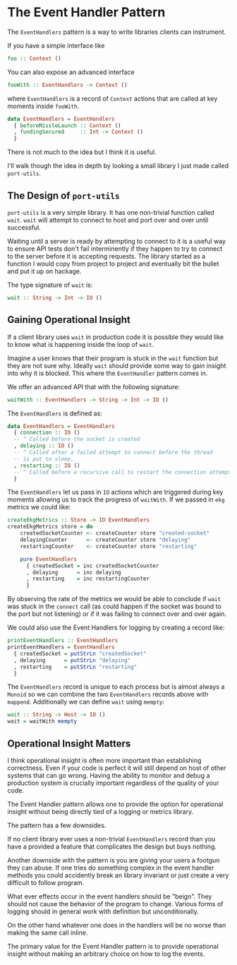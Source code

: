 # The Event Handler Pattern

The `EventHandlers` pattern is a way to write libraries clients can instrument.

If you have a simple interface like

```haskell
foo :: Context ()
```

You can also expose an advanced interface

```haskell
fooWith :: EventHandlers -> Context ()
```

where `EventHandlers` is a record of `Context` actions that are called at key moments inside `fooWith`.

```haskell
data EventHandlers = EventHandlers
  { beforeMissleLaunch :: Context ()
  , fundingSecured     :: Int -> Context ()
  }
```

There is not much to the idea but I think it is useful.

I'll walk though the idea in depth by looking a small library I just made called `port-utils`.

## The Design of `port-utils`

`port-utils` is a very simple library. It has one non-trivial function called `wait`. `wait` will attempt to connect to host and port over and over until successful.

Waiting until a server is ready by attempting to connect to it is a useful way to ensure API tests don't fail interminently if they happen to try to connect to the server before it is accepting requests. The library started as a function I would copy from project to project and eventually bit the bullet and put it up on hackage.

The type signature of `wait` is:

```haskell
wait :: String -> Int -> IO ()
```

## Gaining Operational Insight

If a client library uses `wait` in production code it is possible they would like to know what is happening inside the loop of `wait`.

Imagine a user knows that their program is stuck in the `wait` function but they are not sure why. Ideally `wait` should provide some way to gain insight into why it is blocked. This where the `EventHandler` pattern comes in.

We offer an advanced API that with the following signature:

```haskell
waitWith :: EventHandlers -> String -> Int -> IO ()
```

The `EventHandlers` is defined as:

```haskell
data EventHandlers = EventHandlers
  { connection :: IO ()
  -- ^ Called before the socket is created
  , delaying :: IO ()
  -- ^ Called after a failed attempt to connect before the thread
  -- is put to sleep.
  , restarting :: IO ()
  -- ^ Called before a recursive call to restart the connection attempt
  }
```

The `EventHandlers` let us pass in `IO` actions which are triggered during key moments allowing us to track the progress of `waitWith`. If we passed in `ekg` metrics we could like:

```haskell
createEkgMetrics :: Store -> IO EventHandlers
createEkgMetrics store = do
    createdSocketCounter <- createCounter store "created-socket"
    delayingCounter      <- createCounter store "delaying"
    restartingCounter    <- createCounter store "restarting"

    pure EventHandlers
      { createdSocket = inc createdSocketCounter
      , delaying      = inc delaying
      , restarting    = inc restartingCounter
      }
```

By observing the rate of the metrics we would be able to conclude if `wait` was stuck in the `connect` call (as could happen if the socket was bound to the port but not listening) or if it was failing to connect over and over again.

We could also use the Event Handlers for logging by creating a record like:

```haskell
printEventHandlers :: EventHandlers
printEventHandlers = EventHandlers
  { createdSocket = putStrLn "createdSocket"
  , delaying      = putStrLn "delaying"
  , restarting    = putStrLn "restarting"
  }
```

The `EventHandlers` record is unique to each process but is almost always a `Monoid` so we can combine the two `EventHandlers` records above with `mappend`. Additionally we can define `wait` using `mempty`:

```haskell
wait :: String -> Host -> IO ()
wait = waitWith mempty
```

## Operational Insight Matters

I think operational insight is often more important than establishing correctness. Even if your code is perfect it will still depend on host of other systems that can go wrong. Having the ability to monitor and debug a production system is crucially important regardless of the quality of your code.

The Event Handler pattern allows one to provide the option for operational insight without being directly tied of a logging or metrics library.

The pattern has a few downsides.

If no client library ever uses a non-trivial `EventHandlers` record than you have a provided a feature that complicates the design but buys nothing.

Another downside with the pattern is you are giving your users a footgun they can abuse. If one tries do something complex in the event handler methods you could accidently break an library invariant or just create a very difficult to follow program.

What ever effects occur in the event handlers should be "beign". They should not cause the behavior of the program to change. Various forms of logging should in general work with definition but unconditionally.

On the other hand whatever one does in the handlers will be no worse than making the same call inline.

The primary value for the Event Handler pattern is to provide operational insight without making an arbitrary choice on how to log the events.
